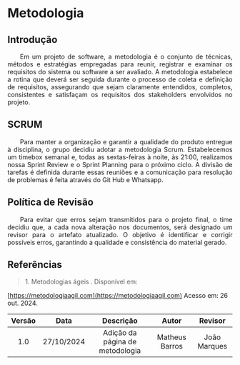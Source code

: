 # Metodologia

## Introdução
<p align="justify">&emsp;&emsp;Em um projeto de software, a metodologia é o conjunto de técnicas, métodos e estratégias empregadas para reunir, registrar e examinar os requisitos do sistema ou software a ser avaliado. A metodologia estabelece a rotina que deverá ser seguida durante o processo de coleta e definição de requisitos, assegurando que sejam claramente entendidos, completos, consistentes e satisfaçam os requisitos dos stakeholders envolvidos no projeto.</p>

## SCRUM
<p align="justify">&emsp;&emsp;Para manter a organização e garantir a qualidade do produto entregue à disciplina, o grupo decidiu adotar a metodologia Scrum. Estabelecemos um timebox semanal e, todas as sextas-feiras à noite, às 21:00, realizamos nossa Sprint Review e o Sprint Planning para o próximo ciclo. A divisão de tarefas é definida durante essas reuniões e a comunicação para resolução de problemas é feita através do Git Hub e Whatsapp.</p>

## Política de Revisão
<p align="justify">&emsp;&emsp;Para evitar que erros sejam transmitidos para o projeto final, o time decidiu que, a cada nova alteração nos documentos, será designado um revisor para o artefato atualizado. O objetivo é identificar e corrigir possíveis erros, garantindo a qualidade e consistência do material gerado.</p>

## Referências
> <p id="1">1. Metodologias ágeis . Disponível em: 
   [https://metodologiaagil.com](https://metodologiaagil.com) 
   Acesso em: 26 out. 2024.
</p>

| Versão |    Data    |      Descrição       |  Autor  | Revisor |
| :----: | :--------: | :------------------: | :-----: | :-----: |
|  1.0   | 27/10/2024 | Adição da página de metodologia | Matheus Barros | João Marques|
